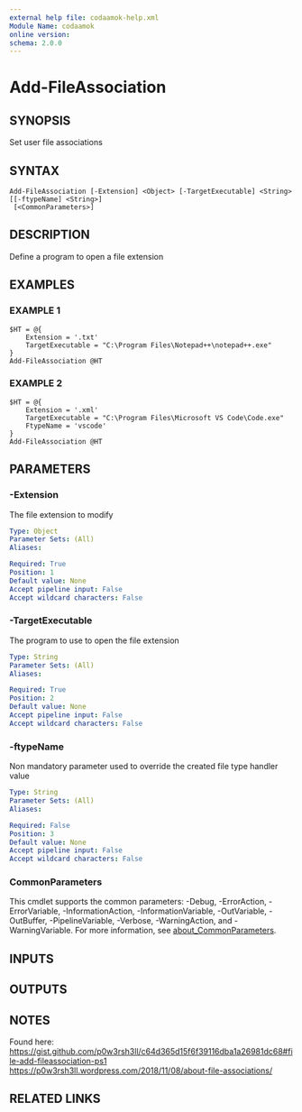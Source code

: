 ```yaml
---
external help file: codaamok-help.xml
Module Name: codaamok
online version:
schema: 2.0.0
---
```


# Add-FileAssociation

## SYNOPSIS
Set user file associations

## SYNTAX

```
Add-FileAssociation [-Extension] <Object> [-TargetExecutable] <String> [[-ftypeName] <String>]
 [<CommonParameters>]
```

## DESCRIPTION
Define a program to open a file extension

## EXAMPLES

### EXAMPLE 1
```
$HT = @{
    Extension = '.txt'
    TargetExecutable = "C:\Program Files\Notepad++\notepad++.exe"
}
Add-FileAssociation @HT
```

### EXAMPLE 2
```
$HT = @{
    Extension = '.xml'
    TargetExecutable = "C:\Program Files\Microsoft VS Code\Code.exe"
    FtypeName = 'vscode'
}
Add-FileAssociation @HT
```

## PARAMETERS

### -Extension
The file extension to modify

```yaml
Type: Object
Parameter Sets: (All)
Aliases:

Required: True
Position: 1
Default value: None
Accept pipeline input: False
Accept wildcard characters: False
```

### -TargetExecutable
The program to use to open the file extension

```yaml
Type: String
Parameter Sets: (All)
Aliases:

Required: True
Position: 2
Default value: None
Accept pipeline input: False
Accept wildcard characters: False
```

### -ftypeName
Non mandatory parameter used to override the created file type handler value

```yaml
Type: String
Parameter Sets: (All)
Aliases:

Required: False
Position: 3
Default value: None
Accept pipeline input: False
Accept wildcard characters: False
```

### CommonParameters
This cmdlet supports the common parameters: -Debug, -ErrorAction, -ErrorVariable, -InformationAction, -InformationVariable, -OutVariable, -OutBuffer, -PipelineVariable, -Verbose, -WarningAction, and -WarningVariable. For more information, see [about_CommonParameters](http://go.microsoft.com/fwlink/?LinkID=113216).

## INPUTS

## OUTPUTS

## NOTES
Found here: https://gist.github.com/p0w3rsh3ll/c64d365d15f6f39116dba1a26981dc68#file-add-fileassociation-ps1 https://p0w3rsh3ll.wordpress.com/2018/11/08/about-file-associations/

## RELATED LINKS
